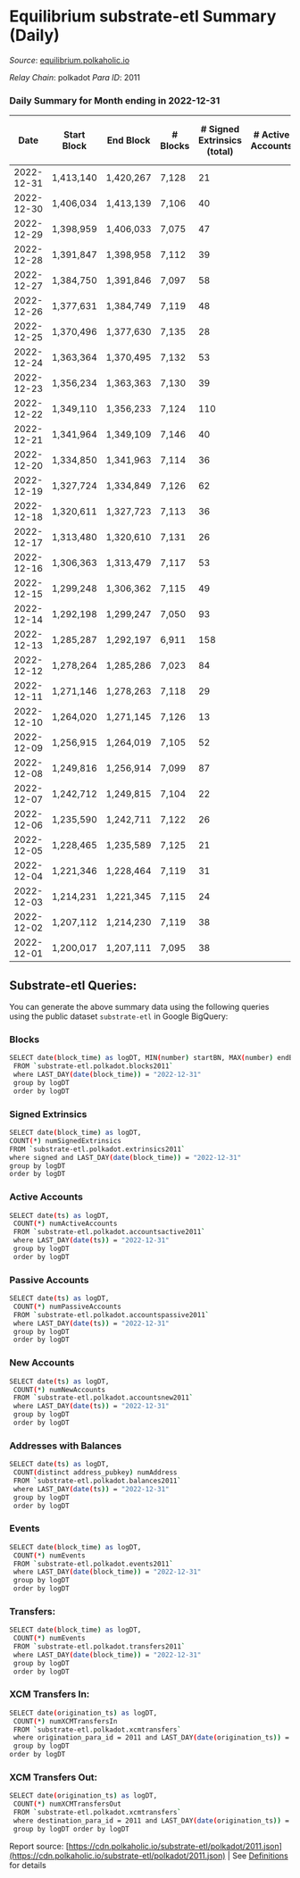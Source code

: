 # Equilibrium substrate-etl Summary (Daily)

_Source_: [equilibrium.polkaholic.io](https://equilibrium.polkaholic.io)

*Relay Chain*: polkadot
*Para ID*: 2011



### Daily Summary for Month ending in 2022-12-31


| Date | Start Block | End Block | # Blocks | # Signed Extrinsics (total) | # Active Accounts | # Passive | # New | # Addresses with Balances | # Events | # Transfers | # XCM Transfers In | # XCM Transfers Out | Issues | 
| ---- | ----------- | --------- | -------- | --------------------------- | ----------------- | --------- | ----- | ------------------------- | -------- | ----------- | ------------------ | ------------------- | ------ |
| 2022-12-31 | 1,413,140 | 1,420,267 | 7,128 | 21 |  |  |  |  | 207,214 |   | 1 ($8.50) |   |  |
| 2022-12-30 | 1,406,034 | 1,413,139 | 7,106 | 40 |  |  |  |  | 206,104 |   | 3 ($271.84) |   |  |
| 2022-12-29 | 1,398,959 | 1,406,033 | 7,075 | 47 |  |  |  |  | 204,413 |   | 9 ($192.68) |   |  |
| 2022-12-28 | 1,391,847 | 1,398,958 | 7,112 | 39 |  |  |  |  | 205,520 |   | 7 ($41.13) |   |  |
| 2022-12-27 | 1,384,750 | 1,391,846 | 7,097 | 58 |  |  |  |  | 204,798 |   | 24 ($214.62) |   |  |
| 2022-12-26 | 1,377,631 | 1,384,749 | 7,119 | 48 |  |  |  |  | 192,295 |   | 15 ($69.07) |   |  |
| 2022-12-25 | 1,370,496 | 1,377,630 | 7,135 | 28 |  |  |  |  | 172,754 |   | 4 ($302.88) |   |  |
| 2022-12-24 | 1,363,364 | 1,370,495 | 7,132 | 53 |  |  |  |  | 172,727 |   | 2 ($133.76) |   |  |
| 2022-12-23 | 1,356,234 | 1,363,363 | 7,130 | 39 |  |  |  |  | 172,588 |   | 4 ($9,883.97) |   |  |
| 2022-12-22 | 1,349,110 | 1,356,233 | 7,124 | 110 |  |  |  |  | 172,875 |   | 4 ($9,172.66) |   |  |
| 2022-12-21 | 1,341,964 | 1,349,109 | 7,146 | 40 |  |  |  |  | 173,467 |   | 2 ($22.50) |   |  |
| 2022-12-20 | 1,334,850 | 1,341,963 | 7,114 | 36 |  |  |  |  | 172,251 |   | 2 ($2,308.15) |   |  |
| 2022-12-19 | 1,327,724 | 1,334,849 | 7,126 | 62 |  |  |  |  | 163,851 |   | 6 ($244.20) |   |  |
| 2022-12-18 | 1,320,611 | 1,327,723 | 7,113 | 36 |  |  |  |  | 148,566 |   | 1 ($46.98) |   |  |
| 2022-12-17 | 1,313,480 | 1,320,610 | 7,131 | 26 |  |  |  |  | 148,898 |   | 2 ($1.84) |   |  |
| 2022-12-16 | 1,306,363 | 1,313,479 | 7,117 | 53 |  |  |  |  | 148,720 |   | 1 ($75.46) |   |  |
| 2022-12-15 | 1,299,248 | 1,306,362 | 7,115 | 49 |  |  |  |  | 148,621 |   | 6 ($324.40) |   |  |
| 2022-12-14 | 1,292,198 | 1,299,247 | 7,050 | 93 |  |  |  |  | 147,466 |   | 10 ($1,078.42) |   |  |
| 2022-12-13 | 1,285,287 | 1,292,197 | 6,911 | 158 |  |  |  |  | 144,627 |   | 11 ($617.01) |   |  |
| 2022-12-12 | 1,278,264 | 1,285,286 | 7,023 | 84 |  |  |  |  | 146,991 |   | 10 ($229.34) |   |  |
| 2022-12-11 | 1,271,146 | 1,278,263 | 7,118 | 29 |  |  |  |  | 148,675 |   |   |   |  |
| 2022-12-10 | 1,264,020 | 1,271,145 | 7,126 | 13 |  |  |  |  | 148,723 |   |   |   |  |
| 2022-12-09 | 1,256,915 | 1,264,019 | 7,105 | 52 |  |  |  |  | 148,589 |   | 2 ($17.00) |   |  |
| 2022-12-08 | 1,249,816 | 1,256,914 | 7,099 | 87 |  |  |  |  | 144,607 |   | 13 ($2,390.00) |   |  |
| 2022-12-07 | 1,242,712 | 1,249,815 | 7,104 | 22 |  |  |  |  | 138,860 |   | 2 ($5.51) |   |  |
| 2022-12-06 | 1,235,590 | 1,242,711 | 7,122 | 26 |  |  |  |  | 139,239 |   |   |   |  |
| 2022-12-05 | 1,228,465 | 1,235,589 | 7,125 | 21 |  |  |  |  | 138,653 |   |   |   |  |
| 2022-12-04 | 1,221,346 | 1,228,464 | 7,119 | 31 |  |  |  |  | 139,196 |   | 1  |   |  |
| 2022-12-03 | 1,214,231 | 1,221,345 | 7,115 | 24 |  |  |  |  | 139,095 |   |   |   |  |
| 2022-12-02 | 1,207,112 | 1,214,230 | 7,119 | 38 |  |  |  |  | 139,268 |   |   |   |  |
| 2022-12-01 | 1,200,017 | 1,207,111 | 7,095 | 38 |  |  |  |  | 138,760 |   |   |   |  |

## Substrate-etl Queries:
You can generate the above summary data using the following queries using the public dataset `substrate-etl` in Google BigQuery:

### Blocks
```bash
SELECT date(block_time) as logDT, MIN(number) startBN, MAX(number) endBN, COUNT(*) numBlocks 
 FROM `substrate-etl.polkadot.blocks2011`  
 where LAST_DAY(date(block_time)) = "2022-12-31" 
 group by logDT 
 order by logDT
```

### Signed Extrinsics
```bash
SELECT date(block_time) as logDT, 
COUNT(*) numSignedExtrinsics 
FROM `substrate-etl.polkadot.extrinsics2011`  
where signed and LAST_DAY(date(block_time)) = "2022-12-31" 
group by logDT 
order by logDT
```

### Active Accounts
```bash
SELECT date(ts) as logDT, 
 COUNT(*) numActiveAccounts 
 FROM `substrate-etl.polkadot.accountsactive2011` 
 where LAST_DAY(date(ts)) = "2022-12-31" 
 group by logDT 
 order by logDT
```

### Passive Accounts
```bash
SELECT date(ts) as logDT, 
 COUNT(*) numPassiveAccounts 
 FROM `substrate-etl.polkadot.accountspassive2011` 
 where LAST_DAY(date(ts)) = "2022-12-31" 
 group by logDT 
 order by logDT
```

### New Accounts
```bash
SELECT date(ts) as logDT, 
 COUNT(*) numNewAccounts 
 FROM `substrate-etl.polkadot.accountsnew2011` 
 where LAST_DAY(date(ts)) = "2022-12-31" 
 group by logDT
 order by logDT
```

### Addresses with Balances
```bash
SELECT date(ts) as logDT,
 COUNT(distinct address_pubkey) numAddress 
 FROM `substrate-etl.polkadot.balances2011` 
 where LAST_DAY(date(ts)) = "2022-12-31" 
 group by logDT 
 order by logDT
```

### Events
```bash
SELECT date(block_time) as logDT, 
 COUNT(*) numEvents 
 FROM `substrate-etl.polkadot.events2011` 
 where LAST_DAY(date(block_time)) = "2022-12-31" 
 group by logDT 
 order by logDT
```

### Transfers:
```bash
SELECT date(block_time) as logDT, 
 COUNT(*) numEvents 
 FROM `substrate-etl.polkadot.transfers2011` 
 where LAST_DAY(date(block_time)) = "2022-12-31" 
 group by logDT 
 order by logDT
```

### XCM Transfers In:
```bash
SELECT date(origination_ts) as logDT, 
 COUNT(*) numXCMTransfersIn 
 FROM `substrate-etl.polkadot.xcmtransfers` 
 where origination_para_id = 2011 and LAST_DAY(date(origination_ts)) = "2022-12-31" 
 group by logDT 
order by logDT
```

### XCM Transfers Out:
```bash
SELECT date(origination_ts) as logDT, 
 COUNT(*) numXCMTransfersOut 
 FROM `substrate-etl.polkadot.xcmtransfers` 
 where destination_para_id = 2011 and LAST_DAY(date(origination_ts)) = "2022-12-31" 
 group by logDT order by logDT
```


Report source: [https://cdn.polkaholic.io/substrate-etl/polkadot/2011.json](https://cdn.polkaholic.io/substrate-etl/polkadot/2011.json) | See [Definitions](/DEFINITIONS.md) for details
